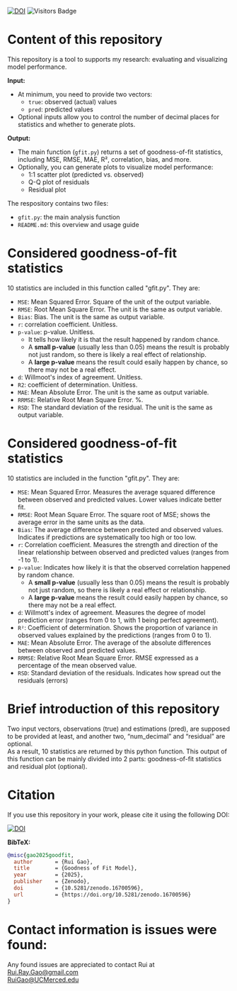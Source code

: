 [![DOI](https://zenodo.org/badge/290397319.svg)](https://doi.org/10.5281/zenodo.15871863)
![Visitors Badge](https://visitor-badge.laobi.icu/badge?page_id=RuiGao9.GoodnessOfFitModel)<br>

# Content of this repository
This repository is a tool to supports my research: evaluating and visualizing model performance.

**Input:**
- At minimum, you need to provide two vectors:
  - `true`: observed (actual) values
  - `pred`: predicted values
- Optional inputs allow you to control the number of decimal places for statistics and whether to generate plots.

**Output:**
- The main function (`gfit.py`) returns a set of goodness-of-fit statistics, including MSE, RMSE, MAE, R², correlation, bias, and more.
- Optionally, you can generate plots to visualize model performance:
  - 1:1 scatter plot (predicted vs. observed)
  - Q-Q plot of residuals
  - Residual plot

The respository contains two files:
- `gfit.py`: the main analysis function
- `README.md`: this overview and usage guide

# Considered goodness-of-fit statistics
10 statistics are included in this function called "gfit.py". They are:<br>
- `MSE`: Mean Squared Error. Square of the unit of the output variable.<br>
- `RMSE`: Root Mean Square Error. The unit is the same as output variable.<br>
- `Bias`: Bias. The unit is the same as output variable.<br>
- `r`: correlation coefficient. Unitless.<br>
- `p-value`: p-value. Unitless.<br>
  - It tells how likely it is that the result happened by random chance.
  - A **small p-value** (usually less than 0.05) means the result is probably not just random, so there is likely a real effect of relationship.
  - A **large p-value** means the result could esaily happen by chance, so there may not be a real effect.
- `d`: Willmoot\'s index of agreement. Unitless.<br>
- `R2`: coefficient of determination. Unitless.<br>
- `MAE`: Mean Absolute Error. The unit is the same as output variable.<br>
- `RRMSE`: Relative Root Mean Square Error. %.<br>
- `RSD`: The standard deviation of the residual. The unit is the same as output variable.<br>

# Considered goodness-of-fit statistics
10 statistics are included in the function "gfit.py". They are:

- `MSE`: Mean Squared Error. Measures the average squared difference between observed and predicted values. Lower values indicate better fit.
- `RMSE`: Root Mean Square Error. The square root of MSE; shows the average error in the same units as the data.
- `Bias`: The average difference between predicted and observed values. Indicates if predictions are systematically too high or too low.
- `r`: Correlation coefficient. Measures the strength and direction of the linear relationship between observed and predicted values (ranges from -1 to 1).
- `p-value`: Indicates how likely it is that the observed correlation happened by random chance.  
  - A **small p-value** (usually less than 0.05) means the result is probably not just random, so there is likely a real effect or relationship.
  - A **large p-value** means the result could easily happen by chance, so there may not be a real effect.
- `d`: Willmott's index of agreement. Measures the degree of model prediction error (ranges from 0 to 1, with 1 being perfect agreement).
- `R²`: Coefficient of determination. Shows the proportion of variance in observed values explained by the predictions (ranges from 0 to 1).
- `MAE`: Mean Absolute Error. The average of the absolute differences between observed and predicted values.
- `RRMSE`: Relative Root Mean Square Error. RMSE expressed as a percentage of the mean observed value.
- `RSD`: Standard deviation of the residuals. Indicates how spread out the residuals (errors)

# Brief introduction of this repository
Two input vectors, observations (true) and estimations (pred), are supposed to be provided at least, and another two, “num_decimal” and “residual” are optional.<br> 
As a result, 10 statistics are returned by this python function. This output of this function can be mainly divided into 2 parts: goodness-of-fit statistics and residual plot (optional).

# Citation
If you use this repository in your work, please cite it using the following DOI:

[![DOI](https://zenodo.org/badge/DOI/10.5281/zenodo.16700596.svg)](https://doi.org/10.5281/zenodo.16700596)

**BibTeX:**
```bibtex
@misc{gao2025goodfit,
  author       = {Rui Gao},
  title        = {Goodness of Fit Model},
  year         = {2025},
  publisher    = {Zenodo},
  doi          = {10.5281/zenodo.16700596},
  url          = {https://doi.org/10.5281/zenodo.16700596}
}
```

# Contact information is issues were found:
Any found issues are appreciated to contact Rui at<br> 
Rui.Ray.Gao@gmail.com <br>
RuiGao@UCMerced.edu
